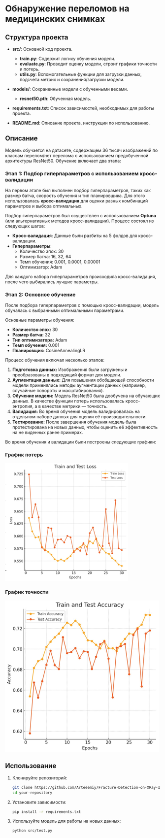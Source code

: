 # Обнаружение переломов на медицинских снимках
## Структура проекта

- **src/**: Основной код проекта.
  - **train.py**: Содержит логику обучения модели.
  - **evaluate.py**: Проводит оценку модели, строит графики точности и потерь.
  - **utils.py**: Вспомогательные функции для загрузки данных, подсчета метрик и сохранения/загрузки модели.

- **models/**: Сохраненные модели с обученными весами.
  - **resnet50.pth**: Обученная модель.

- **requirements.txt**: Список зависимостей, необходимых для работы проекта.

- **README.md**: Описание проекта, инструкции по использованию.

## Описание

Модель обучается на датасете, содержащем 36 тысяч изображений по классам перелом/нет перелома с использованием предобученной архитектуры ResNet50. Обучение включает два этапа:

### Этап 1: Подбор гиперпараметров с использованием кросс-валидации

На первом этапе был выполнен подбор гиперпараметров, таких как размер батча, скорость обучения и тип планировщика. Для этого использовалась **кросс-валидация** для оценки разных комбинаций параметров и выбора оптимальных.

Подбор гиперпараметров был осуществлен с использованием **Optuna** (или альтернативных методов кросс-валидации). Процесс состоял из следующих шагов:

- **Кросс-валидация**: Данные были разбиты на 5 фолдов для кросс-валидации.
- **Гиперпараметры**:
  - Количество эпох: 30
  - Размер батча: 16, 32, 64
  - Темп обучения: 0.001, 0.0001, 0.00001
  - Оптимизатор: Adam

Для каждого набора гиперпараметров происходила кросс-валидация, после чего выбирались лучшие параметры.

### Этап 2: Основное обучение

После подбора гиперпараметров с помощью кросс-валидации, модель обучалась с выбранными оптимальными параметрами.

Основные параметры обучения:
- **Количество эпох:** 30
- **Размер батча:** 32
- **Тип оптимизатора:** Adam
- **Темп обучения:** 0.001
- **Планировщик:** CosineAnnealingLR

Процесс обучения включал несколько этапов:

1. **Подготовка данных:** Изображения были загружены и преобразованы в подходящий формат для модели.
2. **Аугментация данных:** Для повышения обобщающей способности модели применялись методы аугментации данных (например, случайные повороты и масштабирования).
3. **Обучение модели:** Модель ResNet50 была дообучена на обучающих данных. В качестве функции потерь использовалась кросс-энтропия, а в качестве метрики — точность.
4. **Валидация:** Во время обучения модель валидировалась на отдельном наборе данных для оценки её производительности.
5. **Тестирование:** После завершения обучения модель была протестирована на новых данных, чтобы оценить её эффективность на не виденных ранее примерах.

Во время обучения и валидации были построены следующие графики:

### График потерь

![График потерь](visualize_metrics/loss_plot.png)

### График точности

![График точности](visualize_metrics/accuracy_plot.png)

## Использование

1. Клонируйте репозиторий:
   ```bash
   git clone https://github.com/Arteeemiy/Fracture-Detection-on-XRay-Images.git
   cd your-repository
2. Установите зависимости:
   ```bash
   pip install -r requirements.txt
3. Используйте модель для работы на новых данных:
   ```bash
   python src/test.py
